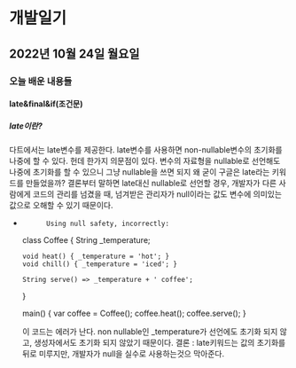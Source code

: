 # 개발일기
## 2022년 10월 24일 월요일
### 오늘 배운 내용들
#### late&final&if(조건문) 
##### late이란?
다트에서는 late변수를 제공한다. late변수를 사용하면 non-nullable변수의 초기화를 나중에 할 수 있다. 헌데 한가지 의문점이 있다. 변수의 자료형을 nullable로 선언해도 나중에 초기화를 할 수 있으니 그냥 nullable을 쓰면 되지 왜 굳이 구글은 late라는 키워드를 만들었을까? 결론부터 말하면
late대신 nullable로 선언할 경우, 개발자가 다른 사람에게 코드의 관리를 넘겼을 때, 넘겨받은 관리자가 null이라는 값도 변수에 의미있는 값으로 오해할 수 있기 때문이다.
-           Using null safety, incorrectly:
    class Coffee {
      String _temperature;

      void heat() { _temperature = 'hot'; }
      void chill() { _temperature = 'iced'; }

      String serve() => _temperature + ' coffee';
    }

    main() {
      var coffee = Coffee();
      coffee.heat();
      coffee.serve();
     }
    
    이 코드는 에러가 난다. non nullable인 _temperature가 선언에도 초기화 되지 않고, 생성자에서도 초기화 되지 않았기 때문이다.
    결론 : late키워드는 값의 초기화를 뒤로 미루지만, 개발자가 null을 실수로 사용하는것으 막아준다.
